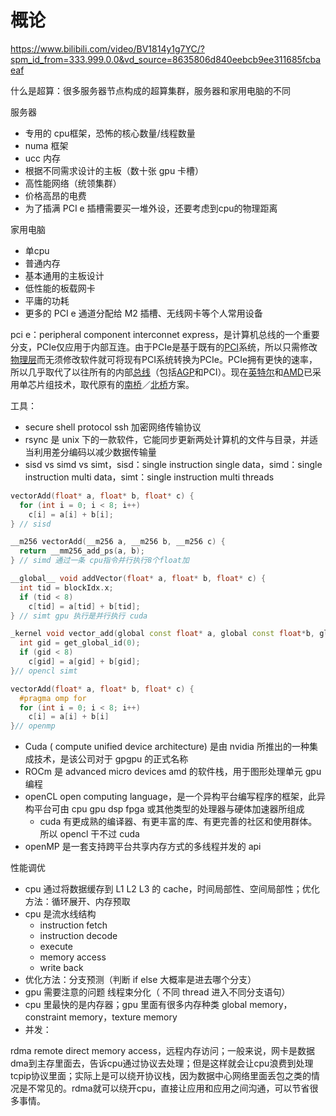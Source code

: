 # 概论

https://www.bilibili.com/video/BV1814y1g7YC/?spm_id_from=333.999.0.0&vd_source=8635806d840eebcb9ee311685fcbaeaf



什么是超算：很多服务器节点构成的超算集群，服务器和家用电脑的不同

服务器

- 专用的 cpu框架，恐怖的核心数量/线程数量
- numa 框架
- ucc 内存
- 根据不同需求设计的主板（数十张 gpu 卡槽）
- 高性能网络（统领集群）
- 价格高昂的电费
- 为了插满 PCI e 插槽需要买一堆外设，还要考虑到cpu的物理距离

家用电脑

- 单cpu
- 普通内存
- 基本通用的主板设计
- 低性能的板载网卡
- 平庸的功耗
- 更多的 PCI e 通道分配给 M2 插槽、无线网卡等个人常用设备

pci e：peripheral component interconnet express，是计算机总线的一个重要分支，PCIe仅应用于内部互连。由于PCIe是基于既有的[PCI](https://zh.wikipedia.org/wiki/外设组件互连标准)系统，所以只需修改[物理层](https://zh.wikipedia.org/wiki/物理层)而无须修改软件就可将现有PCI系统转换为PCIe。PCIe拥有更快的速率，所以几乎取代了以往所有的内部[总线](https://zh.wikipedia.org/wiki/总线)（包括[AGP](https://zh.wikipedia.org/wiki/AGP)和PCI）。现在[英特尔](https://zh.wikipedia.org/wiki/英特尔)和[AMD](https://zh.wikipedia.org/wiki/超威半导体)已采用单芯片组技术，取代原有的[南桥](https://zh.wikipedia.org/wiki/南桥)／[北桥](https://zh.wikipedia.org/wiki/北桥)方案。



工具：

- secure shell protocol ssh 加密网络传输协议
-  rsync 是 unix 下的一款软件，它能同步更新两处计算机的文件与目录，并适当利用差分编码以减少数据传输量
- sisd vs simd vs simt，sisd：single instruction single data，simd：single instruction multi data，simt：single instruction multi threads

~~~c++
vectorAdd(float* a, float* b, float* c) {
  for (int i = 0; i < 8; i++) 
    c[i] = a[i] + b[i];
} // sisd

__m256 vectorAdd(__m256 a, __m256 b, __m256 c) {
  return __mm256_add_ps(a, b);
} // simd 通过一条 cpu指令并行执行8个float加

__global__ void addVector(float* a, float* b, float* c) {
  int tid = blockIdx.x;
  if (tid < 8)
    c[tid] = a[tid] + b[tid];
} // simt gpu 执行是并行执行 cuda

_kernel void vector_add(global const float* a, global const float*b, global float* c) {
  int gid = get_global_id(0);
  if (gid < 8)
    c[gid] = a[gid] + b[gid];
}// opencl simt

vectorAdd(float* a, float* b, float* c) {
  #pragma omp for
  for (int i = 0; i < 8; i++) 
    c[i] = a[i] + b[i]
}// openmp
~~~

- Cuda ( compute unified device architecture) 是由 nvidia 所推出的一种集成技术，是该公司对于 gpgpu 的正式名称
- ROCm 是 advanced micro devices amd 的软件栈，用于图形处理单元 gpu 编程
- openCL open computing language，是一个异构平台编写程序的框架，此异构平台可由 cpu gpu dsp fpga 或其他类型的处理器与硬体加速器所组成
  - cuda 有更成熟的编译器、有更丰富的库、有更完善的社区和使用群体。所以 opencl 干不过 cuda
- openMP 是一套支持跨平台共享内存方式的多线程并发的 api



性能调优

- cpu 通过将数据缓存到 L1 L2 L3 的 cache，时间局部性、空间局部性；优化方法：循环展开、内存预取
- cpu 是流水线结构
  - instruction fetch
  - instruction decode
  - execute
  - memory access
  - write back
- 优化方法：分支预测（判断 if else 大概率是进去哪个分支）
- gpu 需要注意的问题 线程束分化（ 不同 thread 进入不同分支语句）
- cpu 里最快的是内存器；gpu 里面有很多内存种类 global memory，constraint memory，texture memory
- 并发：

rdma remote direct memory access，远程内存访问；一般来说，网卡是数据dma到主存里面去，告诉cpu通过协议去处理；但是这样就会让cpu浪费到处理tcpip协议里面；实际上是可以绕开协议栈，因为数据中心网络里面丢包之类的情况是不常见的。rdma就可以绕开cpu，直接让应用和应用之间沟通，可以节省很多事情。









